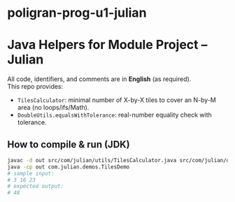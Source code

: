 # poligran-prog-u1-julian
# Java Helpers for Module Project – Julian

All code, identifiers, and comments are in **English** (as required).  
This repo provides:
- `TilesCalculator`: minimal number of X-by-X tiles to cover an N-by-M area (no loops/ifs/Math).
- `DoubleUtils.equalsWithTolerance`: real-number equality check with tolerance.

## How to compile & run (JDK)
```bash
javac -d out src/com/julian/utils/TilesCalculator.java src/com/julian/demos/TilesDemo.java
java -cp out com.julian.demos.TilesDemo
# sample input:
# 3 16 23
# expected output:
# 48
